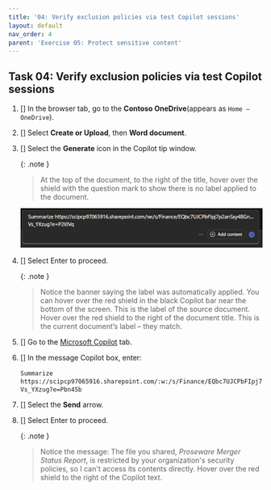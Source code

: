 ```yaml
---
title: '04: Verify exclusion policies via test Copilot sessions'
layout: default
nav_order: 4
parent: 'Exercise 05: Protect sensitive content'
---
```


## Task 04: Verify exclusion policies via test Copilot sessions

1. [] In the browser tab, go to the **Contoso OneDrive**(appears as `Home – OneDrive`).

1. [] Select **Create or Upload**, then **Word document**. 

1. [] Select the **Generate** icon in the Copilot tip window. 

    {: .note }
    > At the top of the document, to the right of the title, hover over the shield with the question mark to show there is no label applied to the document. 

    ![screenshot of a word document and the AI tool tip](../../media/generate1.png)
   
1. [] Select Enter to proceed. 

    {: .note }
    > Notice the banner saying the label was automatically applied. You can hover over the red shield in the black Copilot bar near the bottom of the screen. This is the label of the source document. Hover over the red shield to the right of the document title. This is the current document’s label – they match. 
   
1. [] Go to the [Microsoft Copilot](https://m365.cloud.microsoft/chat) tab.

1. [] In the message Copilot box, enter: 

    ```prompt
    Summarize https://scipcp97065916.sharepoint.com/:w:/s/Finance/EQbc7UJCPbFIpj7p2anSxy4BGnD6i_FO0v2WD-Vs_YXzug?e=Pbn45b
    ```
    
1. [] Select the **Send** arrow. 

1. [] Select Enter to proceed. 

   {: .note }
    > Notice the message: The file you shared, *Proseware Merger Status Report*, is restricted by your organization's security policies, so I can't access its contents directly. Hover over the red shield to the right of the Copilot text. 
